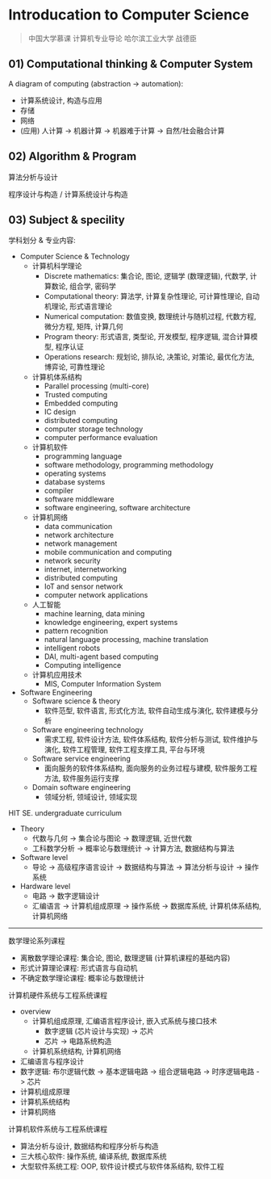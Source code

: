# Introducation to Computer Science
> 中国大学慕课 计算机专业导论 哈尔滨工业大学 战德臣

## 01) Computational thinking & Computer System

A diagram of computing (abstraction -> automation):  
- 计算系统设计, 构造与应用
- 存储
- 网络
- (应用) 人计算 -> 机器计算 -> 机器难于计算 -> 自然/社会融合计算


## 02) Algorithm & Program

算法分析与设计

程序设计与构造 / 计算系统设计与构造


## 03) Subject & specility

学科划分 & 专业内容:  
- Computer Science & Technology
    - 计算机科学理论
        - Discrete mathematics: 集合论, 图论, 逻辑学 (数理逻辑), 代数学, 计算数论, 组合学, 密码学
        - Computational theory: 算法学, 计算复杂性理论, 可计算性理论, 自动机理论, 形式语言理论
        - Numerical computation: 数值变换, 数理统计与随机过程, 代数方程, 微分方程, 矩阵, 计算几何
        - Program theory: 形式语言, 类型论, 开发模型, 程序逻辑, 混合计算模型, 程序认证
        - Operations research: 规划论, 排队论, 决策论, 对策论, 最优化方法, 博弈论, 可靠性理论
    - 计算机体系结构
        - Parallel processing (multi-core)
        - Trusted computing
        - Embedded computing
        - IC design
        - distributed computing
        - computer storage technology
        - computer performance evaluation
    - 计算机软件
        - programming language
        - software methodology, programming methodology
        - operating systems
        - database systems
        - compiler
        - software middleware
        - software engineering, software architecture
    - 计算机网络
        - data communication
        - network architecture
        - network management
        - mobile communication and computing
        - network security
        - internet, internetworking
        - distributed computing
        - IoT and sensor network
        - computer network applications
    - 人工智能
        - machine learning, data mining
        - knowledge engineering, expert systems
        - pattern recognition
        - natural language processing, machine translation
        - intelligent robots
        - DAI, multi-agent based computing
        - Computing intelligence
    - 计算机应用技术
        - MIS, Computer Information System
- Software Engineering
    - Software science & theory
        - 软件范型, 软件语言, 形式化方法, 软件自动生成与演化, 软件建模与分析
    - Software engineering technology
        - 需求工程, 软件设计方法, 软件体系结构, 软件分析与测试, 软件维护与演化, 软件工程管理, 软件工程支撑工具, 平台与环境
    - Software service engineering
        - 面向服务的软件体系结构, 面向服务的业务过程与建模, 软件服务工程方法, 软件服务运行支撑
    - Domain software engineering
        - 领域分析, 领域设计, 领域实现

HIT SE. undergraduate curriculum  
- Theory
    - 代数与几何 -> 集合论与图论 -> 数理逻辑, 近世代数
    - 工科数学分析 -> 概率论与数理统计 -> 计算方法, 数据结构与算法
- Software level
    - 导论 -> 高级程序语言设计 -> 数据结构与算法 -> 算法分析与设计 -> 操作系统
- Hardware level
    - 电路 -> 数字逻辑设计
    - 汇编语言 -> 计算机组成原理 -> 操作系统 -> 数据库系统, 计算机体系结构, 计算机网络

---
数学理论系列课程  
- 离散数学理论课程: 集合论, 图论, 数理逻辑 (计算机课程的基础内容)
- 形式计算理论课程: 形式语言与自动机
- 不确定数学理论课程: 概率论与数理统计

计算机硬件系统与工程系统课程  
- overview
    - 计算机组成原理, 汇编语言程序设计, 嵌入式系统与接口技术
        - 数字逻辑 (芯片设计与实现) -> 芯片
        - 芯片 -> 电路系统构造
    - 计算机系统结构, 计算机网络
- 汇编语言与程序设计
- 数字逻辑: 布尔逻辑代数 -> 基本逻辑电路 -> 组合逻辑电路 -> 时序逻辑电路 -> 芯片
- 计算机组成原理
- 计算机系统结构
- 计算机网络

计算机软件系统与工程系统课程
- 算法分析与设计, 数据结构和程序分析与构造
- 三大核心软件: 操作系统, 编译系统, 数据库系统
- 大型软件系统工程: OOP, 软件设计模式与软件体系结构, 软件工程
